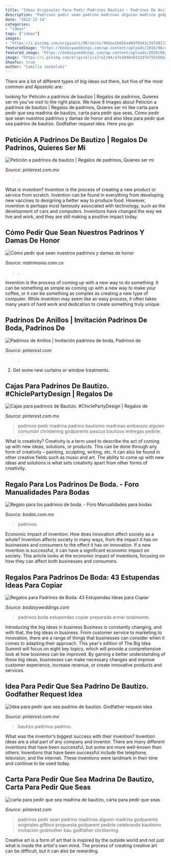 ```yaml
---
title: "Ideas Originales Para Pedir Padrinos Bautizo ~ Padrinos De Anillos"
description: "Padrinos pedir sean padrino madrinas alguien madrina godparents originales giftbox propuesta godparent pedirle celebrando bautismo invitación godmother bau godfather christening"
date: "2022-12-14"
categories:
- "ideas"
tags: ["ideas"]
images:
- "https://i.pinimg.com/originals/90/2e/e1/902ee16656a489f0341c397d8172da33.jpg"
featuredImage: "https://bodasyweddings.com/wp-content/uploads/2016/06/caja-de-regalos-para-padrinos-de-boda-529x705.jpg"
featured_image: "https://bodasyweddings.com/wp-content/uploads/2016/06/caja-de-regalos-para-padrinos-de-boda-529x705.jpg"
image: "https://i.pinimg.com/originals/a7/e2/84/a7e2846e0322d7e755356b3fcd0fd5d5.jpg"
ShowToc: true
author: "Camilla Jaskolski"
---
```



There are a lot of different types of big ideas out there, but five of the most common and Apostolic are: 

	

		
looking for Petición a padrinos de bautizo | Regalos de padrinos, Quieres ser mi you've visit to the right place. We have 8 Images about Petición a padrinos de bautizo | Regalos de padrinos, Quieres ser mi like carta para pedir que sea madrina de bautizo, carta para pedir que seas, Cómo pedir que sean nuestros padrinos y damas de honor and also Idea para pedir que sea padrino de bautizo. Godfather request idea. Here you go:
		
    
## Petición A Padrinos De Bautizo | Regalos De Padrinos, Quieres Ser Mi

<img loading=lazy src="https://i.pinimg.com/originals/a7/e2/84/a7e2846e0322d7e755356b3fcd0fd5d5.jpg" onerror="this.onerror=null;this.src='https://tse1.mm.bing.net/th?id=OIP.4Bubk8ygCziA-ho-_r_T_QHaFj&amp;pid=15.1';" alt="Petición a padrinos de bautizo | Regalos de padrinos, Quieres ser mi">

_Source: pinterest.com.mx_

>. 

	

What is invention?
Invention is the process of creating a new product or service from scratch. Invention can be found in everything from developing new vaccines to designing a better way to produce food. However, invention is perhaps most famously associated with technology, such as the development of cars and computers. Inventions have changed the way we live and work, and they are still making a positive impact today.

    
## Cómo Pedir Que Sean Nuestros Padrinos Y Damas De Honor

<img loading=lazy src="https://cdn0.matrimonio.com.co/usr/0/0/8/1/cfb_160245.jpg" onerror="this.onerror=null;this.src='https://tse1.mm.bing.net/th?id=OIP.qkTI1Dtp4f883L-eKbUXKQHaHQ&amp;pid=15.1';" alt="Cómo pedir que sean nuestros padrinos y damas de honor">

_Source: matrimonio.com.co_

>. 

	

Invention is the process of coming up with a new way to do something. It can be something as simple as coming up with a new way to make your coffee, or it can be something as complex as creating a new type of computer. While invention may seem like an easy process, it often takes many years of hard work and dedication to create something truly unique.

    
## Padrinos De Anillos | Invitación Padrinos De Boda, Padrinos De

<img loading=lazy src="https://i.pinimg.com/736x/d2/1d/9f/d21d9f23d283d8bcf7533ff1170d5da7.jpg" onerror="this.onerror=null;this.src='https://tse1.mm.bing.net/th?id=OIP.9jnzWHdia5qHM3c9upGMcwHaJ3&amp;pid=15.1';" alt="Padrinos de Anillos | Invitación padrinos de boda, Padrinos de">

_Source: pinterest.com_

>. 

	

2. Get some new curtains or window treatments.

    
## Cajas Para Padrinos De Bautizo. #ChiclePartyDesign | Regalos De

<img loading=lazy src="https://i.pinimg.com/originals/90/2e/e1/902ee16656a489f0341c397d8172da33.jpg" onerror="this.onerror=null;this.src='https://tse4.mm.bing.net/th?id=OIP.UtN6a8KSjiT2Y-qFz9G09wHaJ4&amp;pid=15.1';" alt="Cajas para padrinos de Bautizo. #ChiclePartyDesign | Regalos de">

_Source: pinterest.com.mx_

>padrinos pedir madrina padrino bautismo madrinas embarazo alguien comunión christening godparents pascua bautizos entregas pedirle. 

	

What is creativity?
Creativity is a term used to describe the act of coming up with new ideas, solutions, or products. This can be done through any form of creativity – painting, sculpting, writing, etc. It can also be found in other creative fields such as music and art. The ability to come up with new ideas and solutions is what sets creativity apart from other forms of creativity.

    
## Regalo Para Los Padrinos De Boda. - Foro Manualidades Para Bodas

<img loading=lazy src="https://cdn0.bodas.com.mx/usr/0/0/7/0/cfb_1880507.jpg" onerror="this.onerror=null;this.src='https://tse3.mm.bing.net/th?id=OIP.BErFqCC8Id2JfkUlI8fxLQHaIQ&amp;pid=15.1';" alt="Regalo para los padrinos de boda. - Foro Manualidades para bodas">

_Source: bodas.com.mx_

>padrinos. 

	

Economic impact of invention: How does innovation affect society as a whole?
Invention affects society in many ways, from the impact it has on businesses and consumers to the effect it has on innovation. If a new invention is successful, it can have a significant economic impact on society. This article looks at the economic impact of inventions, focusing on how they can affect both businesses and consumers.

    
## Regalos Para Padrinos De Boda: 43 Estupendas Ideas Para Copiar

<img loading=lazy src="https://bodasyweddings.com/wp-content/uploads/2016/06/caja-de-regalos-para-padrinos-de-boda-529x705.jpg" onerror="this.onerror=null;this.src='https://tse1.mm.bing.net/th?id=OIP.vUboODKVnkCrCmHJRN55yQHaJ3&amp;pid=15.1';" alt="Regalos para Padrinos de Boda: 43 Estupendas Ideas para Copiar">

_Source: bodasyweddings.com_

>padrinos boda estupendas copiar preparada armar totalmente. 

	

Introducing the big ideas in business
Business is constantly changing, and with that, the big ideas in business. From customer service to marketing to innovation, there are a range of things that businesses can consider when it comes to adapting their approach. 
This year's edition of The Big Idea Summit will focus on eight key topics, which will provide a comprehensive look at how business can be improved. By gaining a better understanding of these big ideas, businesses can make necessary changes and improve customer experience, increase revenue, or create innovative products and services.

    
## Idea Para Pedir Que Sea Padrino De Bautizo. Godfather Request Idea

<img loading=lazy src="https://i.pinimg.com/736x/a5/7d/01/a57d01cfc646bf82929ac345f9f6a251--baptism-ideas-padrinos-bautizo-ideas.jpg?b=t" onerror="this.onerror=null;this.src='https://tse2.mm.bing.net/th?id=OIP.RPiZnyHsxGu75g_Sblnv7gHaI8&amp;pid=15.1';" alt="Idea para pedir que sea padrino de bautizo. Godfather request idea">

_Source: pinterest.com.mx_

>bautizo padrinos padrino. 

	

What was the inventor’s biggest success with their invention?
Invention ideas are a vital part of any company and inventor. There are many different inventions that have been successful, but some are more well-known than others. Inventions that have been successful include the telephone, television, and the internet. These inventions were landmark in their time and continue to be used today.

    
## Carta Para Pedir Que Sea Madrina De Bautizo, Carta Para Pedir Que Seas

<img loading=lazy src="https://i.pinimg.com/736x/51/27/01/512701d9bad0a1bd0d35be736bbeeda0.jpg" onerror="this.onerror=null;this.src='https://tse1.mm.bing.net/th?id=OIP.iBsWE-HJWhMnxFKbQ_KjgwHaJ2&amp;pid=15.1';" alt="carta para pedir que sea madrina de bautizo, carta para pedir que seas">

_Source: pinterest.com_

>padrinos pedir sean padrino madrinas alguien madrina godparents originales giftbox propuesta godparent pedirle celebrando bautismo invitación godmother bau godfather christening. 

	

Creative art is a form of art that is inspired by the outside world and not just what is inside the artist's own mind. The process of creating creative art can be difficult, but it can also be rewarding.

